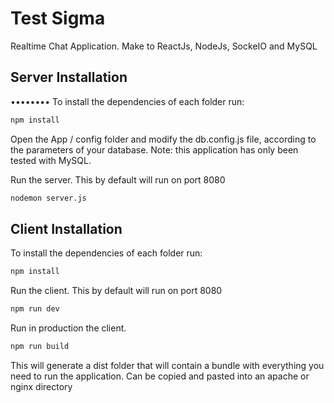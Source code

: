 # Test Sigma
Realtime Chat Application. Make to ReactJs, NodeJs, SockeIO and MySQL

## Server Installation 
••••••••
To install the dependencies of each folder run:

```bash
npm install
```
Open the App / config folder and modify the db.config.js file, according to the parameters of your database. Note: this application has only been tested with MySQL.

Run the server. This by default will run on port 8080
```bash
nodemon server.js
```

## Client Installation

To install the dependencies of each folder run:

```bash
npm install
```

Run the client. This by default will run on port 8080
```bash
npm run dev
```

Run in production the client.
```bash
npm run build
```
This will generate a dist folder that will contain a bundle with everything you need to run the application. Can be copied and pasted into an apache or nginx directory

